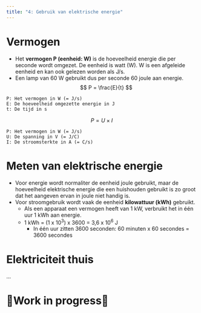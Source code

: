 ```yaml
---
title: "4: Gebruik van elektrische energie"
---
```

# Vermogen
- Het **vermogen P (eenheid: W)** is de hoeveelheid energie die per seconde wordt omgezet. De eenheid is watt (W). W is een afgeleide eenheid en kan ook gelezen worden als J/s.
- Een lamp van 60 W gebruikt dus per seconde 60 joule aan energie.
$$
P = \frac{E}{t}
$$
```
P: Het vermogen in W (= J/s)
E: De hoeveelheid omgezette energie in J
t: De tijd in s
```

$$
P = U \times I
$$
```
P: Het vermogen in W (= J/s)
U: De spanning in V (= J/C)
I: De stroomsterkte in A (= C/s)
```
# Meten van elektrische energie
- Voor energie wordt normaliter de eenheid joule gebruikt, maar de hoeveelheid elektrische energie die een huishouden gebruikt is zo groot dat het aangeven ervan in joule niet handig is.
- Voor stroomgebruik wordt vaak de eenheid **kilowattuur (kWh)** gebruikt.
	- Als een apparaat een vermogen heeft van 1 kW, verbruikt het in één uur 1 kWh aan energie.
	- 1 kWh = (1 x 10<sup>3</sup>) x 3600 = 3,6 x 10<sup>6</sup> J
		- In één uur zitten 3600 seconden: 60 minuten x 60 secondes = 3600 secondes

# Elektriciteit thuis
...
# 🚧Work in progress🚧